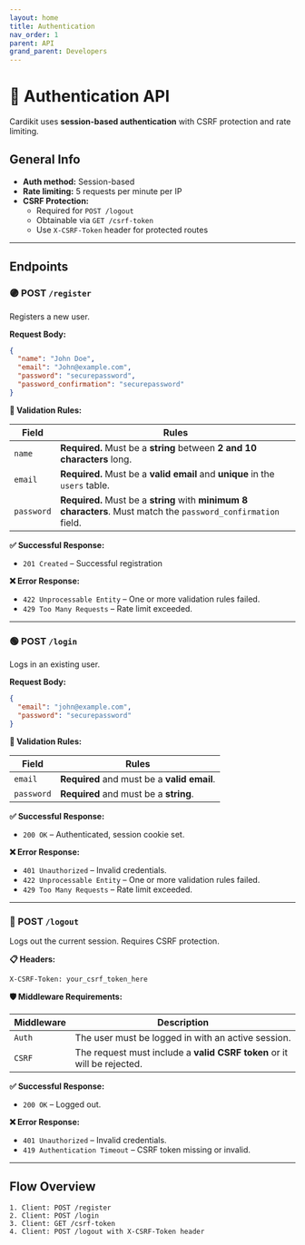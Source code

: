 ```yaml
---
layout: home
title: Authentication
nav_order: 1
parent: API
grand_parent: Developers
---
```


# 🔐 Authentication API

Cardikit uses **session-based authentication** with CSRF protection and rate limiting.

## General Info

- **Auth method:** Session-based
- **Rate limiting:** 5 requests per minute per IP
- **CSRF Protection:** 
  - Required for `POST /logout`
  - Obtainable via `GET /csrf-token`
  - Use `X-CSRF-Token` header for protected routes

---

## Endpoints

### 🟣 POST `/register`

Registers a new user.

**Request Body:**

```json
{
  "name": "John Doe",
  "email": "John@example.com",
  "password": "securepassword",
  "password_confirmation": "securepassword"
}
```

**🔐 Validation Rules:**

| Field     | Rules                                                                 |
|-----------|-----------------------------------------------------------------------|
| `name`    | **Required.** Must be a **string** between **2 and 10 characters** long. |
| `email`   | **Required.** Must be a **valid email** and **unique** in the `users` table. |
| `password`| **Required.** Must be a **string** with **minimum 8 characters**. Must match the `password_confirmation` field. |

**✅ Successful Response:**

- `201 Created` – Successful registration

**❌ Error Response:**

- `422 Unprocessable Entity` – One or more validation rules failed.
- `429 Too Many Requests` – Rate limit exceeded.

---

### 🟢 POST `/login`

Logs in an existing user.

**Request Body:**

```json
{
  "email": "john@example.com",
  "password": "securepassword"
}
```

**🔐 Validation Rules:**

| Field     | Rules                                                                 |
|-----------|-----------------------------------------------------------------------|
| `email`   | **Required** and must be a **valid email**. |
| `password`| **Required** and must be a **string**. |

**✅ Successful Response:**

- `200 OK` – Authenticated, session cookie set.

**❌ Error Response:**

- `401 Unauthorized` – Invalid credentials.
- `422 Unprocessable Entity` – One or more validation rules failed.
- `429 Too Many Requests` – Rate limit exceeded.

---

### 🔴 POST `/logout`

Logs out the current session. Requires CSRF protection.

**📋 Headers:**

```
X-CSRF-Token: your_csrf_token_here
```

**🛡️ Middleware Requirements:**

| Middleware         | Description                                                            |
|--------------------|------------------------------------------------------------------------|
| `Auth` | The user must be logged in with an active session.                     |
| `CSRF`  | The request must include a **valid CSRF token** or it will be rejected. |

**✅ Successful Response:**

- `200 OK` – Logged out.

**❌ Error Response:**

- `401 Unauthorized` – Invalid credentials.
- `419 Authentication Timeout` – CSRF token missing or invalid.

---

## Flow Overview

```text
1. Client: POST /register
2. Client: POST /login
3. Client: GET /csrf-token
4. Client: POST /logout with X-CSRF-Token header
```
